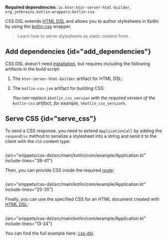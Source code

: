 [//]: # (title: CSS DSL)

<tldr>
<p>
<b>Required dependencies</b>: <code>io.ktor:ktor-server-html-builder</code>, <code>org.jetbrains.kotlin-wrappers:kotlin-css</code>
</p>
<var name="example_name" value="css-dsl"/>
<include from="lib.topic" element-id="download_example"/>
</tldr>

CSS DSL extends [HTML DSL](html_dsl.md) and allows you to author stylesheets in Kotlin by using the [kotlin-css](https://github.com/JetBrains/kotlin-wrappers/blob/master/kotlin-css/README.md) wrapper.

> Learn how to serve stylesheets as static content from [](Serving_Static_Content.md).


## Add dependencies {id="add_dependencies"}
CSS DSL doesn't need [installation](Plugins.md#install), but requires including the following artifacts in the build script:

1. The `ktor-server-html-builder` artifact for HTML DSL:

   <var name="artifact_name" value="ktor-server-html-builder"/>
   <include from="lib.topic" element-id="add_ktor_artifact"/>
   
2. The `kotlin-css-jvm` artifact for building CSS:

   <var name="group_id" value="org.jetbrains.kotlin-wrappers"/>
   <var name="artifact_name" value="kotlin-css"/>
   <var name="version" value="kotlin_css_version"/>
   <include from="lib.topic" element-id="add_artifact"/>
   
   You can replace `$kotlin_css_version` with the required version of the `kotlin-css` artifact, for example, `%kotlin_css_version%`.


## Serve CSS {id="serve_css"}

To send a CSS response, you need to extend `ApplicationCall` by adding the `respondCss` method to serialize a stylesheet into a string and send it to the client with the `CSS` content type:

```kotlin
```
{src="snippets/css-dsl/src/main/kotlin/com/example/Application.kt" include-lines="39-41"}

Then, you can provide CSS inside the required [route](Routing_in_Ktor.md):

```kotlin
```
{src="snippets/css-dsl/src/main/kotlin/com/example/Application.kt" include-lines="25-35"}

Finally, you can use the specified CSS for an HTML document created with [HTML DSL](html_dsl.md):

```kotlin
```
{src="snippets/css-dsl/src/main/kotlin/com/example/Application.kt" include-lines="13-24"}

You can find the full example here: [css-dsl](https://github.com/ktorio/ktor-documentation/tree/%ktor_version%/codeSnippets/snippets/css-dsl).
